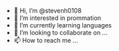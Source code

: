 - 👋 Hi, I’m @stevenh0108
- 👀 I’m interested in prommation 
- 🌱 I’m currently learning languages
- 💞️ I’m looking to collaborate on ...
- 📫 How to reach me ...

<!---
stevenh0108/stevenh0108 is a ✨ special ✨ repository because its `README.md` (this file) appears on your GitHub profile.
You can click the Preview link to take a look at your changes
